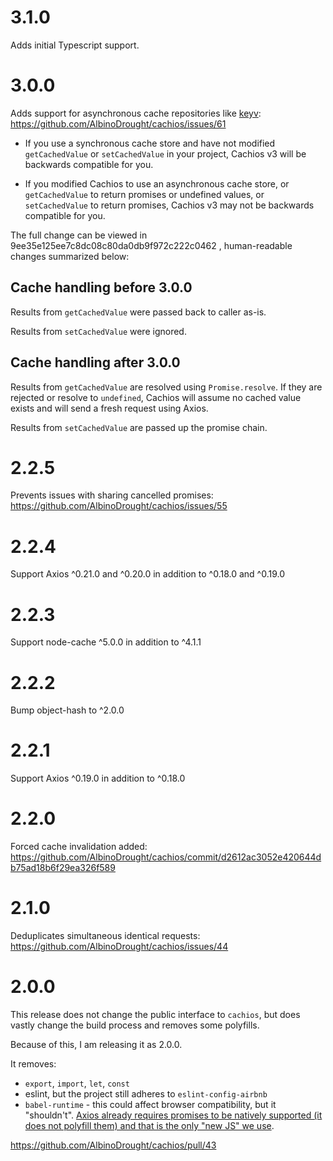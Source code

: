 # 3.1.0

Adds initial Typescript support.

# 3.0.0

Adds support for asynchronous cache repositories like [keyv](https://www.npmjs.com/package/keyv): https://github.com/AlbinoDrought/cachios/issues/61

- If you use a synchronous cache store and have not modified `getCachedValue` or `setCachedValue` in your project, Cachios v3 will be backwards compatible for you. 

- If you modified Cachios to use an asynchronous cache store, or `getCachedValue` to return promises or undefined values, or `setCachedValue` to return promises, Cachios v3 may not be backwards compatible for you. 

The full change can be viewed in 9ee35e125ee7c8dc08c80da0db9f972c222c0462 , human-readable changes summarized below:

## Cache handling before 3.0.0

Results from `getCachedValue` were passed back to caller as-is.

Results from `setCachedValue` were ignored.

## Cache handling after 3.0.0

Results from `getCachedValue` are resolved using `Promise.resolve`. If they are rejected or resolve to `undefined`, Cachios will assume no cached value exists and will send a fresh request using Axios.

Results from `setCachedValue` are passed up the promise chain.

# 2.2.5

Prevents issues with sharing cancelled promises: https://github.com/AlbinoDrought/cachios/issues/55

# 2.2.4

Support Axios ^0.21.0 and ^0.20.0 in addition to ^0.18.0 and ^0.19.0

# 2.2.3

Support node-cache ^5.0.0 in addition to ^4.1.1

# 2.2.2

Bump object-hash to ^2.0.0

# 2.2.1

Support Axios ^0.19.0 in addition to ^0.18.0

# 2.2.0

Forced cache invalidation added: https://github.com/AlbinoDrought/cachios/commit/d2612ac3052e420644db75ad18b6f29ea326f589

# 2.1.0

Deduplicates simultaneous identical requests: https://github.com/AlbinoDrought/cachios/issues/44

# 2.0.0

This release does not change the public interface to `cachios`, but does vastly change the build process and removes some polyfills.

Because of this, I am releasing it as 2.0.0.

It removes:
- `export`, `import`, `let`, `const`
- eslint, but the project still adheres to `eslint-config-airbnb`
- `babel-runtime` - this could affect browser compatibility, but it "shouldn't". [Axios already requires promises to be natively supported (it does not polyfill them) and that is the only "new JS" we use](https://github.com/axios/axios#promises).

https://github.com/AlbinoDrought/cachios/pull/43
